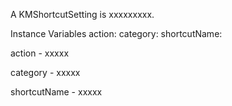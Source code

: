 A KMShortcutSetting is xxxxxxxxx.Instance Variables	action:		<Object>	category:		<Object>	shortcutName:		<Object>action	- xxxxxcategory	- xxxxxshortcutName	- xxxxx